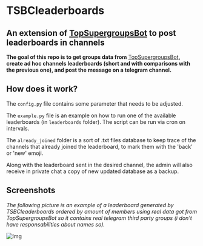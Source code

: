 # TSBCleaderboards
## An extension of [TopSupergroupsBot](https://github.com/91DarioDev/TopSupergroupsBot) to post leaderboards in channels

**The goal of this repo is to get groups data from** [TopSupergroupsBot](https://github.com/91DarioDev/TopSupergroupsBot)**, create ad hoc channels leaderboards (short and with comparisons with the previous one), and post the message on a telegram channel.**

## How does it work?
The `config.py` file contains some parameter that needs to be adjusted.

The `example.py` file is an example on how to run one of the available leaderboards (in `leaderboards` folder).
The script can be run via cron on intervals.

The `already_joined` folder is a sort of .txt files database to keep trace of the channels that already joined the leaderboard, to mark them with the 'back' or 'new' emoji.

Along with the leaderboard sent in the desired channel, the admin will also receive in private chat a copy of new updated database as a backup.

## Screenshots
_The following picture is an example of a leaderboard generated by TSBCleaderboards ordered by amount of members using real data got from TopSupergroupsBot so it contains real telegram third party groups (i don't have responsabilities about names so)._

![Img](../master/resources/screenshots/example1.png)
